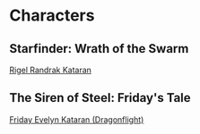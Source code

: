 # Characters
## Starfinder: Wrath of the Swarm
[Rigel Randrak Kataran](Rigel-Randrak-Kataran)  

## The Siren of Steel: Friday's Tale

[Friday Evelyn Kataran (Dragonflight)](Friday-Evelyn-Kataran-Dragonflight)  